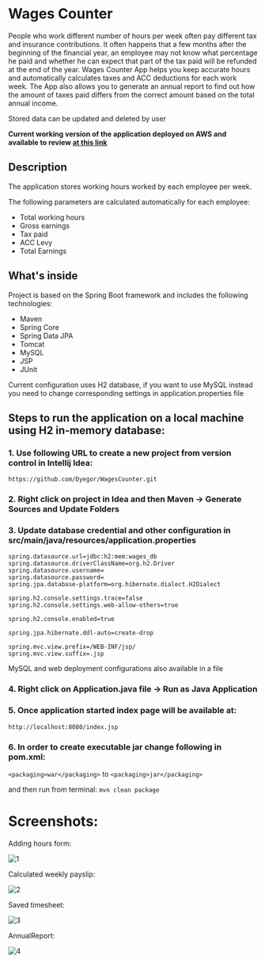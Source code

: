 # Wages Counter

People who work different number of hours per week often pay different tax and insurance contributions. It often happens
 that a few months after the beginning of the financial year, an employee may not know what percentage he paid and 
 whether he can expect that part of the tax paid will be refunded at the end of the year. 
 Wages Counter App helps you keep accurate hours and automatically calculates taxes and ACC deductions for each work week. 
 The App also allows you to generate an annual report to find out how the amount of taxes paid differs from the correct amount 
 based on the total annual income.
 
Stored data can be updated and deleted by user

**Current working version of the application deployed on AWS and available to review [at this link](http://wagescounter1-env.eba-cmi3brvm.ap-southeast-2.elasticbeanstalk.com/)**

## Description

The application stores working hours worked by each employee per week.
 
The following parameters are calculated automatically for each employee:
* Total working hours
* Gross earnings
* Tax paid
* ACC Levy
* Total Earnings

## What's inside

Project is based on the Spring Boot framework and includes the following technologies:
* Maven
* Spring Core
* Spring Data JPA
* Tomcat
* MySQL
* JSP
* JUnit

Current configuration uses H2 database, if you want to use MySQL instead you need to change corresponding settings in application.properties file

## Steps to run the application on a local machine using H2 in-memory database:
### 1. Use following URL to create a new project from version control in Intellij Idea:
```
https://github.com/Dyegor/WagesCounter.git
```
### 2. Right click on project in Idea and then Maven -> Generate Sources and Update Folders

### 3. Update database credential and other configuration in src/main/java/resources/application.properties 
```
spring.datasource.url=jdbc:h2:mem:wages_db
spring.datasource.driverClassName=org.h2.Driver
spring.datasource.username=
spring.datasource.password=
spring.jpa.database-platform=org.hibernate.dialect.H2Dialect

spring.h2.console.settings.trace=false
spring.h2.console.settings.web-allow-others=true

spring.h2.console.enabled=true

spring.jpa.hibernate.ddl-auto=create-drop

spring.mvc.view.prefix=/WEB-INF/jsp/
spring.mvc.view.suffix=.jsp
```
MySQL and web deployment configurations also available in a file

### 4. Right click on Application.java file -> Run as Java Application

### 5. Once application started index page will be available at:
```http://localhost:8080/index.jsp```

### 6. In order to create executable jar change following in pom.xml:
```<packaging>war</packaging>``` 
to
```<packaging>jar</packaging>```

and then run from terminal:
```mvn clean package```

# Screenshots:
Adding hours form:

![1](https://user-images.githubusercontent.com/18030933/89760605-d66bcb80-db40-11ea-9c55-be6933bf81fa.jpg)

Calculated weekly payslip:

![2](https://user-images.githubusercontent.com/18030933/89760611-d8358f00-db40-11ea-9553-652a022ae1f5.jpg)

Saved timesheet:

![3](https://user-images.githubusercontent.com/18030933/89760614-d966bc00-db40-11ea-9f87-6a5b6b306e53.jpg)

AnnualReport:

![4](https://user-images.githubusercontent.com/18030933/89760616-da97e900-db40-11ea-9180-710971b73b89.jpg)


